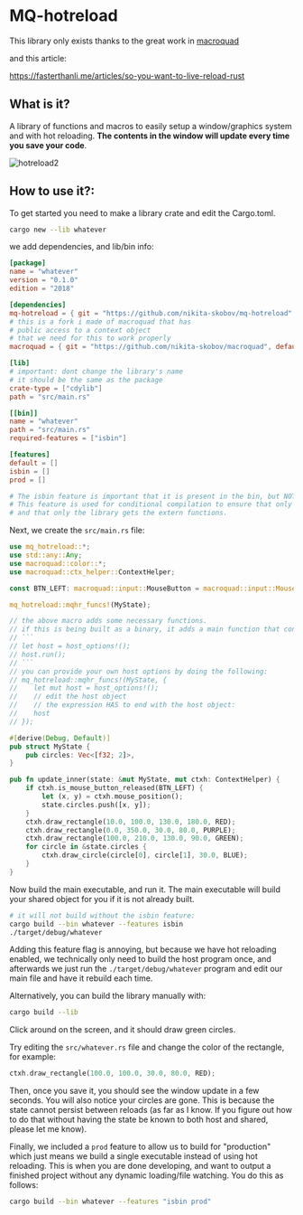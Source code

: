 # MQ-hotreload

This library only exists thanks to the great work in [macroquad](https://github.com/not-fl3/macroquad)

and this article:

https://fasterthanli.me/articles/so-you-want-to-live-reload-rust

## What is it?

A library of functions and macros to easily setup a window/graphics system and with hot reloading. **The contents in the window will update every time you save your code**.

![hotreload2](https://user-images.githubusercontent.com/39128800/137549041-0b3508ef-d07c-4bd6-a585-327d241173c9.gif)



## How to use it?:

To get started you need to make a library crate and edit the Cargo.toml.

```sh
cargo new --lib whatever
```

we add dependencies, and lib/bin info:

```toml
[package]
name = "whatever"
version = "0.1.0"
edition = "2018"

[dependencies]
mq-hotreload = { git = "https://github.com/nikita-skobov/mq-hotreload" }
# this is a fork i made of macroquad that has
# public access to a context object
# that we need for this to work properly
macroquad = { git = "https://github.com/nikita-skobov/macroquad", default-features = false }

[lib]
# important: dont change the library's name
# it should be the same as the package
crate-type = ["cdylib"]
path = "src/main.rs"

[[bin]]
name = "whatever"
path = "src/main.rs"
required-features = ["isbin"]

[features]
default = []
isbin = []
prod = []

# The isbin feature is important that it is present in the bin, but NOT in the lib.
# This feature is used for conditional compilation to ensure that only the executable gets a main function,
# and that only the library gets the extern functions.
```

Next, we create the `src/main.rs` file:

```rs
use mq_hotreload::*;
use std::any::Any;
use macroquad::color::*;
use macroquad::ctx_helper::ContextHelper;

const BTN_LEFT: macroquad::input::MouseButton = macroquad::input::MouseButton::Left;

mq_hotreload::mqhr_funcs!(MyState);

// the above macro adds some necessary functions.
// if this is being built as a binary, it adds a main function that contains the following:
// ```
// let host = host_options!();
// host.run();
// ```
// you can provide your own host options by doing the following:
// mq_hotreload::mqhr_funcs!(MyState, {
//    let mut host = host_options!();
//    // edit the host object
//    // the expression HAS to end with the host object:
//    host
// });

#[derive(Debug, Default)]
pub struct MyState {
    pub circles: Vec<[f32; 2]>,
}

pub fn update_inner(state: &mut MyState, mut ctxh: ContextHelper) {
    if ctxh.is_mouse_button_released(BTN_LEFT) {
        let (x, y) = ctxh.mouse_position();
        state.circles.push([x, y]);
    }
    ctxh.draw_rectangle(10.0, 100.0, 130.0, 180.0, RED);
    ctxh.draw_rectangle(0.0, 350.0, 30.0, 80.0, PURPLE);
    ctxh.draw_rectangle(100.0, 210.0, 130.0, 90.0, GREEN);
    for circle in &state.circles {
        ctxh.draw_circle(circle[0], circle[1], 30.0, BLUE);
    }
}

```

Now build the main executable, and run it.
The main executable will build your shared object for you if it is not already built.

```sh
# it will not build without the isbin feature:
cargo build --bin whatever --features isbin
./target/debug/whatever
```

Adding this feature flag is annoying, but because we have hot reloading
enabled, we technically only need to build the host
program once, and afterwards we just run the `./target/debug/whatever` program
and edit our main file and have it rebuild each time.

Alternatively, you can build the library manually with:

```sh
cargo build --lib
```

Click around on the screen, and it should draw green circles.

Try editing the `src/whatever.rs` file and change the color of the rectangle, for example:

```rs
ctxh.draw_rectangle(100.0, 100.0, 30.0, 80.0, RED);
```

Then, once you save it, you should see the window update in a few seconds.
You will also notice your circles are gone. This is because the state cannot persist between reloads (as far as I know. If you figure out how to do that without having the state be known to both host and shared, please let me know).

Finally, we included a `prod` feature to allow us to build for "production" which just means we build a single executable instead of using hot reloading. This is when you are done developing, and want to output a finished project without any dynamic loading/file watching. You do this as follows:

```sh
cargo build --bin whatever --features "isbin prod"
```
